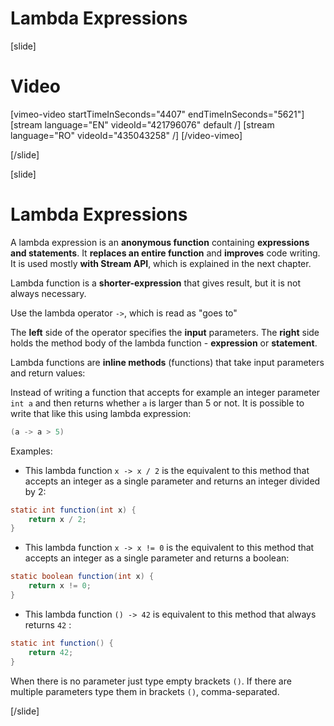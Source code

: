 # Lambda Expressions

[slide]
# Video

[vimeo-video startTimeInSeconds="4407" endTimeInSeconds="5621"]
[stream language="EN" videoId="421796076" default /]
[stream language="RO" videoId="435043258"  /]
[/video-vimeo]

[/slide]

[slide]
# Lambda Expressions

A lambda expression is an **anonymous function** containing **expressions and statements**. It **replaces an entire function** and **improves** code writing. It is used mostly **with Stream API**, which is explained in the next chapter.  

Lambda function is a **shorter-expression** that gives result, but it is not always necessary.

Use the lambda operator `->`, which is read as "goes to"

The **left** side of the operator specifies the **input** parameters.
The **right** side holds the method body of the lambda function - **expression** or **statement**.

Lambda functions are **inline methods** (functions) that take input parameters and return values:

Instead of writing a function that accepts for example an integer parameter `int a` and then returns whether `a` is larger than 5 or not. It is possible to write that like this using lambda expression:

```java
(a -> a > 5)
```
Examples:

- This lambda function `x -> x / 2` is the equivalent to this method that accepts an integer as a single parameter and returns an integer divided by 2:

```java
static int function(int x) { 
    return x / 2; 
}
```

- This lambda function `x -> x != 0` is the equivalent to this method that accepts an integer as a single parameter and returns a boolean:

```java
static boolean function(int x) { 
    return x != 0; 
}
```

- This lambda function `() -> 42` is equivalent to this method that always returns `42` :
```java
static int function() { 
    return 42; 
}
```

When there is no parameter just type empty brackets `()`. If there are multiple parameters type them in brackets `()`, comma-separated.

[/slide]
